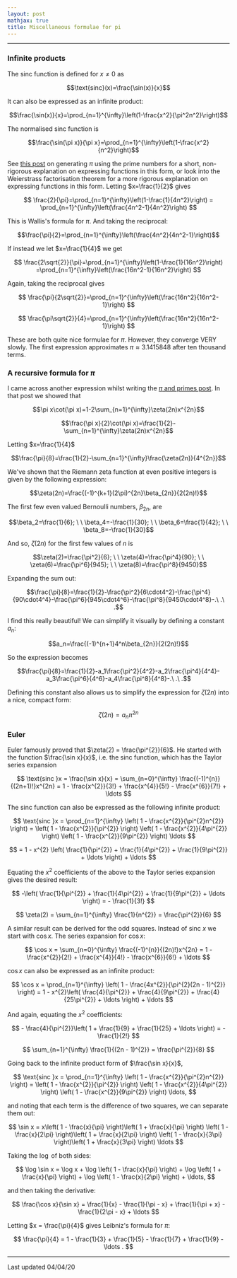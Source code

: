 ```yaml
---
layout: post
mathjax: true
title: Miscellaneous formulae for pi
---
```

  
---
  
### Infinite products

The $\text{sinc}$ function is defined for $x\neq0$ as

  $$\text{sinc}(x)=\frac{\sin(x)}{x}$$

It can also be expressed as an infinite product:

  $$\frac{\sin(x)}{x}=\prod_{n=1}^{\infty}\left(1-\frac{x^2}{\pi^2n^2}\right)$$

The normalised $\text{sinc}$ function is

  $$\frac{\sin(\pi x)}{\pi x}=\prod_{n=1}^{\infty}\left(1-\frac{x^2}{n^2}\right)$$

See <a href="https://aymenhafeez.github.io/blog/pi-prime-numbers">this post</a> on generating $\pi$ using the prime numbers for a short, non-rigorous explanation on expressing functions in this form, or look into the Weierstrass factorisation theorem for a more rigorous explanation on expressing functions in this form. Letting $x=\frac{1}{2}$ gives

  $$ \frac{2}{\pi}=\prod_{n=1}^{\infty}\left(1-\frac{1}{4n^2}\right) =
  \prod_{n=1}^{\infty}\left(\frac{4n^2-1}{4n^2}\right) $$

This is Wallis's formula for $\pi$. And taking the reciprocal:

  $$\frac{\pi}{2}=\prod_{n=1}^{\infty}\left(\frac{4n^2}{4n^2-1}\right)$$

If instead we let $x=\frac{1}{4}$ we get

  $$ \frac{2\sqrt{2}}{\pi}=\prod_{n=1}^{\infty}\left(1-\frac{1}{16n^2}\right)
  =\prod_{n=1}^{\infty}\left(\frac{16n^2-1}{16n^2}\right) $$

Again, taking the reciprocal gives

  $$ \frac{\pi}{2\sqrt{2}}=\prod_{n=1}^{\infty}\left(\frac{16n^2}{16n^2-1}\right) $$

  $$ \frac{\pi\sqrt{2}}{4}=\prod_{n=1}^{\infty}\left(\frac{16n^2}{16n^2-1}\right) $$


These are both quite nice formulae for $\pi$. However, they converge VERY slowly. The first expression approximates $\pi\approx3.1415848$ after ten thousand terms.

### A recursive formula for $\pi$

I came across another expression whilst writing the <a href="https://aymenhafeez.github.io/blog/pi-prime-numbers">$\pi$ and primes post</a>. In that post we showed that

  $$\pi x\cot(\pi x)=1-2\sum_{n=1}^{\infty}\zeta(2n)x^{2n}$$

  $$\frac{\pi x}{2}\cot(\pi x)=\frac{1}{2}-\sum_{n=1}^{\infty}\zeta(2n)x^{2n}$$

Letting $x=\frac{1}{4}$

  $$\frac{\pi}{8}=\frac{1}{2}-\sum_{n=1}^{\infty}\frac{\zeta(2n)}{4^{2n}}$$

We've shown that the Riemann zeta function at even positive integers is given by the following expression:

  $$\zeta(2n)=\frac{(-1)^{k+1}(2\pi)^{2n}\beta_{2n}}{2(2n)!}$$

The first few even valued Bernoulli numbers, $\beta_{2n}$, are

  $$\beta_2=\frac{1}{6}; \ \ \beta_4=-\frac{1}{30}; \ \ \beta_6=\frac{1}{42}; \ \ \beta_8=-\frac{1}{30}$$

And so, $\zeta(2n)$ for the first few values of $n$ is

  $$\zeta(2)=\frac{\pi^2}{6}; \ \ \zeta(4)=\frac{\pi^4}{90}; \ \ \zeta(6)=\frac{\pi^6}{945}; \ \ \zeta(8)=\frac{\pi^8}{9450}$$

Expanding the sum out:

  $$\frac{\pi}{8}=\frac{1}{2}-\frac{\pi^2}{6\cdot4^2}-\frac{\pi^4}{90\cdot4^4}-\frac{\pi^6}{945\cdot4^6}-\frac{\pi^8}{9450\cdot4^8}-.\ .\ .$$

I find this really beautiful! We can simplify it visually by defining a constant $a_n$:

  $$a_n=\frac{(-1)^{n+1}4^n\beta_{2n}}{2(2n)!}$$

So the expression becomes

  $$\frac{\pi}{8}=\frac{1}{2}-a_1\frac{\pi^2}{4^2}-a_2\frac{\pi^4}{4^4}-a_3\frac{\pi^6}{4^6}-a_4\frac{\pi^8}{4^8}-.\ .\ .$$

Defining this constant also allows us to simplify the expression for $\zeta(2n)$ into a nice, compact form:

  $$\zeta(2n)=a_n\pi^{2n}$$

### Euler

Euler famously proved that $\zeta(2) = \frac{\pi^{2}}{6}$. He started with the
function  $\frac{\sin x}{x}$, i.e. the $\text{sinc}$ function, which has the
Taylor series expansion

  $$ \text{sinc }x = \frac{\sin x}{x} = \sum_{n=0}^{\infty}
  \frac{(-1)^{n}}{(2n+1)!}x^{2n} = 1 - \frac{x^{2}}{3!} + \frac{x^{4}}{5!} -
  \frac{x^{6}}{7!} + \ldots $$

The $\text{sinc}$ function can also be expressed as the following infinite product:

$$ \text{sinc }x = \prod_{n=1}^{\infty} \left( 1 - \frac{x^{2}}{\pi^{2}n^{2}}
\right) = \left( 1 - \frac{x^{2}}{\pi^{2}} \right) \left( 1 -
\frac{x^{2}}{4\pi^{2}} \right) \left( 1 - \frac{x^{2}}{9\pi^{2}} \right) \ldots $$

$$ = 1 - x^{2} \left( \frac{1}{\pi^{2}} + \frac{1}{4\pi^{2}} +
\frac{1}{9\pi^{2}} + \ldots \right) + \ldots $$

Equating the $x^{2}$ coefficients of the above to the Taylor series expansion
gives the desired result:

$$ -\left( \frac{1}{\pi^{2}} + \frac{1}{4\pi^{2}} + \frac{1}{9\pi^{2}} + \ldots
\right) = - \frac{1}{3!} $$

$$ \zeta(2) = \sum_{n=1}^{\infty} \frac{1}{n^{2}} = \frac{\pi^{2}}{6} $$

A similar result can be derived for the odd squares. Instead of $\text{sinc } x$
we start with $\cos x$. The series expansion for $\cos x$:

$$ \cos x = \sum_{n=0}^{\infty}  \frac{(-1)^{n}}{(2n)!}x^{2n} = 1 -
\frac{x^{2}}{2!} + \frac{x^{4}}{4!} - \frac{x^{6}}{6!} + \ldots $$

$\cos x$ can also be expressed as an infinite product:

$$ \cos x = \prod_{n=1}^{\infty} \left( 1 - \frac{4x^{2}}{\pi^{2}(2n - 1)^{2}}
\right) = 1 - x^{2}\left( \frac{4}{\pi^{2}} + \frac{4}{9\pi^{2}} +
\frac{4}{25\pi^{2}} + \ldots \right) + \ldots $$

And again, equating the $x^{2}$ coefficients:

$$ - \frac{4}{\pi^{2}}\left( 1 + \frac{1}{9} + \frac{1}{25} + \ldots \right) = -
\frac{1}{2!} $$

$$ \sum_{n=1}^{\infty} \frac{1}{(2n - 1)^{2}} = \frac{\pi^{2}}{8} $$

Going back to the infinite product form of $\frac{\sin x}{x}$,

$$ \text{sinc }x = \prod_{n=1}^{\infty} \left( 1 - \frac{x^{2}}{\pi^{2}n^{2}}
\right) = \left( 1 - \frac{x^{2}}{\pi^{2}} \right) \left( 1 -
\frac{x^{2}}{4\pi^{2}} \right) \left( 1 - \frac{x^{2}}{9\pi^{2}} \right) \ldots, $$

and noting that each term is the difference of two squares, we can separate them out:

$$ \sin x = x\left( 1 - \frac{x}{\pi} \right)\left( 1 + \frac{x}{\pi} \right) \left( 1 - \frac{x}{2\pi} \right)\left( 1 + \frac{x}{2\pi} \right) \left( 1 - \frac{x}{3\pi} \right)\left( 1 + \frac{x}{3\pi} \right) \ldots  $$

Taking the $\log$ of both sides:

$$ \log \sin x = \log x + \log \left( 1 - \frac{x}{\pi} \right) + \log \left( 1 +
\frac{x}{\pi} \right) + \log \left( 1 - \frac{x}{2\pi} \right) + \ldots, $$

and then taking the derivative:

$$ \frac{\cos x}{\sin x} = \frac{1}{x} - \frac{1}{\pi - x} + \frac{1}{\pi + x} - \frac{1}{2\pi - x} + \ldots  $$

Letting $x = \frac{\pi}{4}$ gives Leibniz's formula for $\pi$:

$$ \frac{\pi}{4} = 1 - \frac{1}{3} + \frac{1}{5} - \frac{1}{7} + \frac{1}{9} -
\ldots . $$

---

Last updated 04/04/20
